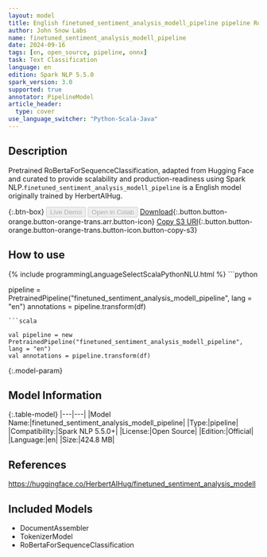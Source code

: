 ```yaml
---
layout: model
title: English finetuned_sentiment_analysis_modell_pipeline pipeline RoBertaForSequenceClassification from HerbertAIHug
author: John Snow Labs
name: finetuned_sentiment_analysis_modell_pipeline
date: 2024-09-16
tags: [en, open_source, pipeline, onnx]
task: Text Classification
language: en
edition: Spark NLP 5.5.0
spark_version: 3.0
supported: true
annotator: PipelineModel
article_header:
  type: cover
use_language_switcher: "Python-Scala-Java"
---
```


## Description

Pretrained RoBertaForSequenceClassification, adapted from Hugging Face and curated to provide scalability and production-readiness using Spark NLP.`finetuned_sentiment_analysis_modell_pipeline` is a English model originally trained by HerbertAIHug.

{:.btn-box}
<button class="button button-orange" disabled>Live Demo</button>
<button class="button button-orange" disabled>Open in Colab</button>
[Download](https://s3.amazonaws.com/auxdata.johnsnowlabs.com/public/models/finetuned_sentiment_analysis_modell_pipeline_en_5.5.0_3.0_1726519059239.zip){:.button.button-orange.button-orange-trans.arr.button-icon}
[Copy S3 URI](s3://auxdata.johnsnowlabs.com/public/models/finetuned_sentiment_analysis_modell_pipeline_en_5.5.0_3.0_1726519059239.zip){:.button.button-orange.button-orange-trans.button-icon.button-copy-s3}

## How to use



<div class="tabs-box" markdown="1">
{% include programmingLanguageSelectScalaPythonNLU.html %}
```python

pipeline = PretrainedPipeline("finetuned_sentiment_analysis_modell_pipeline", lang = "en")
annotations =  pipeline.transform(df)   

```
```scala

val pipeline = new PretrainedPipeline("finetuned_sentiment_analysis_modell_pipeline", lang = "en")
val annotations = pipeline.transform(df)

```
</div>

{:.model-param}
## Model Information

{:.table-model}
|---|---|
|Model Name:|finetuned_sentiment_analysis_modell_pipeline|
|Type:|pipeline|
|Compatibility:|Spark NLP 5.5.0+|
|License:|Open Source|
|Edition:|Official|
|Language:|en|
|Size:|424.8 MB|

## References

https://huggingface.co/HerbertAIHug/finetuned_sentiment_analysis_modell

## Included Models

- DocumentAssembler
- TokenizerModel
- RoBertaForSequenceClassification
